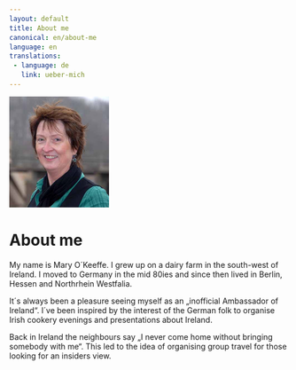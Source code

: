 ```yaml
---
layout: default
title: About me
canonical: en/about-me
language: en
translations:
 - language: de
   link: ueber-mich
---
```

<img class="floatright" width="180" height="200" src="img/mary-2.jpg">

# About me

My name is Mary O´Keeffe. I grew up on a dairy farm in the south-west of
Ireland. I moved to Germany in the mid 80ies and since then lived in Berlin,
Hessen and Northrhein Westfalia.

It´s always been a pleasure seeing myself as an „inofficial Ambassador of
Ireland“. I´ve been inspired by the interest of the German folk to organise
Irish cookery evenings and presentations about Ireland.

Back in Ireland the neighbours say „I never come home without bringing somebody
with me“. This led to the idea of organising group travel for those looking for
an insiders view.
